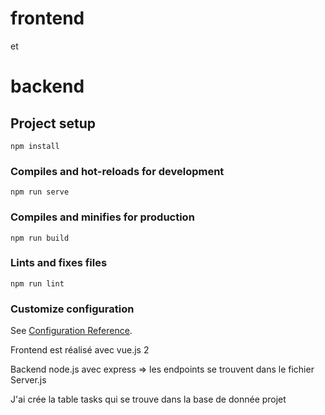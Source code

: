 # frontend
et 
# backend

## Project setup
```
npm install
```

### Compiles and hot-reloads for development
```
npm run serve
```

### Compiles and minifies for production
```
npm run build
```

### Lints and fixes files
```
npm run lint
```

### Customize configuration
See [Configuration Reference](https://cli.vuejs.org/config/).

 Frontend est réalisé avec vue.js 2

 Backend node.js avec express => les endpoints se trouvent dans le fichier Server.js

 J'ai crée la table tasks qui se trouve dans la base de donnée projet
